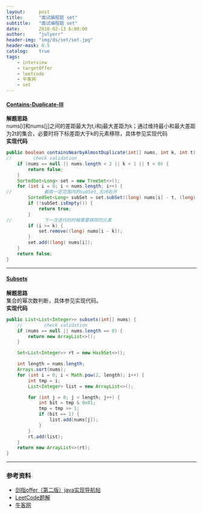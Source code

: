 ```yaml
---
layout:     post
title:      "面试编程题 set"
subtitle:   "面试编程题 set"
date:       2018-02-13 6:00:00
author:     "julyerr"
header-img: "img/ds/set/set.jpg"
header-mask: 0.5
catalog: 	true
tags:
    - interview
    - targetOffer
    - leetcode
    - 牛客网
    - set
---
```


#### [Contains-Duplicate-III](https://leetcode.com/problems/contains-duplicate-iii/description/)
**解题思路**<br>
nums[i]和nums[j]之间的差距最大为t,i和j最大差距为k；通过维持最小和最大差距为2t的集合，必要时将下标差距大于k的元素移除，具体参见实现代码<br>
**实现代码**<br>
```java
public boolean containsNearbyAlmostDuplicate(int[] nums, int k, int t) {
//        check validation
    if (nums == null || nums.length < 2 || k < 1 || t < 0) {
        return false;
    }
    SortedSet<Long> set = new TreeSet<>();
    for (int i = 0; i < nums.length; i++) {
//            截取一定范围内的subSet,左闭右开
        SortedSet<Long> subSet = set.subSet((long) nums[i] - t, (long) nums[i] + t + 1);
        if (!subSet.isEmpty()) {
            return true;
        }
//            下一次迭代的时候需要移除的元素
        if (i >= k) {
            set.remove((long) nums[i - k]);
        }
        set.add((long) nums[i]);
    }
    return false;
}
```

---
#### [Subsets](https://leetcode.com/problems/subsets/description/)
**解题思路**<br>
集合的幂次数判断，具体参见实现代码。<br>
**实现代码**
```java
public List<List<Integer>> subsets(int[] nums) {
    //        check validation
    if (nums == null || nums.length == 0) {
        return new ArrayList<>();
    }

    Set<List<Integer>> rt = new HashSet<>();

    int length = nums.length;
    Arrays.sort(nums);
    for (int i = 0; i < Math.pow(2, length); i++) {
        int tmp = i;
        List<Integer> list = new ArrayList<>();

        for (int j = 0; j < length; j++) {
            int bit = tmp & 0x01;
            tmp = tmp >> 1;
            if (bit == 1) {
                list.add(nums[j]);
            }
        }
        rt.add(list);
    }
    return new ArrayList<>(rt);
}
```


---
### 参考资料
- [剑指offer（第二版）java实现导航帖](https://www.jianshu.com/p/010410a4d419)
- [LeetCode题解](https://www.zybuluo.com/Yano/note/253649)
- [牛客网](https://www.nowcoder.com/5312575)